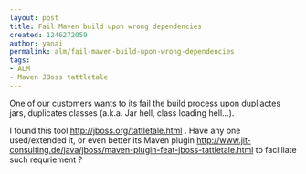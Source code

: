 ```yaml
---
layout: post
title: Fail Maven build upon wrong dependencies
created: 1246272059
author: yanai
permalink: alm/fail-maven-build-upon-wrong-dependencies
tags:
- ALM
- Maven JBoss tattletale
---
```

<p>One of our customers wants to its fail the build process upon dupliactes jars, duplicates classes (a.k.a. Jar hell, class loading hell...).</p>
<p>I found this tool <a href="http://jboss.org/tattletale.html" moz-do-not-send="true">http://jboss.org/tattletale.html</a> . Have any one used/extended it, or even better its Maven plugin <a href="http://www.jit-consulting.de/java/jboss/maven-plugin-feat-jboss-tattletale.html" moz-do-not-send="true">http://www.jit-consulting.de/java/jboss/maven-plugin-feat-jboss-tattletale.html</a> to facilliate such requriement ?</p>
<p>&nbsp;</p>
